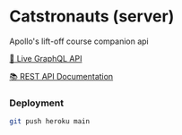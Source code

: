 # Catstronauts (server)

Apollo's lift-off course companion api

[🔮 Live GraphQL API](https://catstronauts-api.herokuapp.com/)

[📚 REST API Documentation](https://odyssey-lift-off-rest-api.herokuapp.com/docs)

### Deployment

```sh
git push heroku main
```
